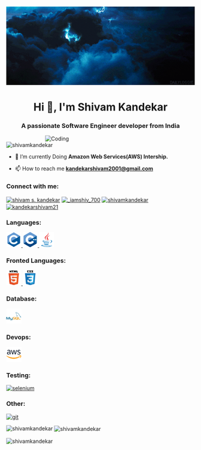 ![logo](https://github.com/ShivamKandekar/ShivamKandekar/blob/main/s1.png)
<h1 align="center">Hi 👋, I'm Shivam Kandekar</h1>
<h3 align="center">A passionate Software Engineer developer from India</h3>

<img align="right" alt="Coding" width="400" src="https://media0.giphy.com/media/qgQUggAC3Pfv687qPC/giphy.gif?cid=ecf05e4784v9wn32ezeqi5n9xyq7dozx0tp49ebenw16jp18&ep=v1_gifs_search&rid=giphy.gif&ct=g">

<p align="left"> <img src="https://komarev.com/ghpvc/?username=shivamkandekar&label=Profile%20views&color=0e75b6&style=flat" alt="shivamkandekar" /> </p>

- 🌱 I’m currently Doing **Amazon Web Services(AWS) Intership.**

- 📫 How to reach me **kandekarshivam2001@gmail.com**

<h3 align="left">Connect with me:</h3>
<p align="left">
<a href="https://linkedin.com/in/shivam s. kandekar" target="blank"><img align="center" src="https://raw.githubusercontent.com/rahuldkjain/github-profile-readme-generator/master/src/images/icons/Social/linked-in-alt.svg" alt="shivam s. kandekar" height="30" width="40" /></a>
<a href="https://instagram.com/_iamshiv_700" target="blank"><img align="center" src="https://raw.githubusercontent.com/rahuldkjain/github-profile-readme-generator/master/src/images/icons/Social/instagram.svg" alt="_iamshiv_700" height="30" width="40" /></a>
<a href="https://www.codechef.com/users/shivamkandekar" target="blank"><img align="center" src="https://cdn.jsdelivr.net/npm/simple-icons@3.1.0/icons/codechef.svg" alt="shivamkandekar" height="30" width="40" /></a>
<a href="https://www.hackerrank.com/kandekarshivam21" target="blank"><img align="center" src="https://raw.githubusercontent.com/rahuldkjain/github-profile-readme-generator/master/src/images/icons/Social/hackerrank.svg" alt="kandekarshivam21" height="30" width="40" /></a>
</p>


<h3 align="left">Languages:</h3>
<p align="left">  <a href="https://www.cprogramming.com/" target="_blank" rel="noreferrer"> <img src="https://raw.githubusercontent.com/devicons/devicon/master/icons/c/c-original.svg" alt="c" width="40" height="40"/> </a> <a href="https://www.w3schools.com/cpp/" target="_blank" rel="noreferrer"> <img src="https://raw.githubusercontent.com/devicons/devicon/master/icons/cplusplus/cplusplus-original.svg" alt="cplusplus" width="40" height="40"/> </a> <a href="https://www.java.com" target="_blank" rel="noreferrer"> <img src="https://raw.githubusercontent.com/devicons/devicon/master/icons/java/java-original.svg" alt="java" width="40" height="40"/> </a> </p>

<h3 align="left">Fronted Languages:</h3>
<p align="left"> <a href="https://www.w3.org/html/" target="_blank" rel="noreferrer"> <img src="https://raw.githubusercontent.com/devicons/devicon/master/icons/html5/html5-original-wordmark.svg" alt="html5" width="40" height="40"/> </a><a href="https://www.w3schools.com/css/" target="_blank" rel="noreferrer"> <img src="https://raw.githubusercontent.com/devicons/devicon/master/icons/css3/css3-original-wordmark.svg" alt="css3" width="40" height="40"/> </a> </p>

<h3 align="left">Database:</h3>
<p align="left"><a href="https://www.mysql.com/" target="_blank" rel="noreferrer"> <img src="https://raw.githubusercontent.com/devicons/devicon/master/icons/mysql/mysql-original-wordmark.svg" alt="mysql" width="40" height="40"/> </a> </p>

<h3 align="left">Devops:</h3>
<p align="left"> <a href="https://aws.amazon.com" target="_blank" rel="noreferrer"> <img src="https://raw.githubusercontent.com/devicons/devicon/master/icons/amazonwebservices/amazonwebservices-original-wordmark.svg" alt="aws" width="40" height="40"/> </a> </p>
<h3 align="left">Testing:</h3>
<p align="left"> <a href="https://www.selenium.dev" target="_blank" rel="noreferrer"> <img src="https://raw.githubusercontent.com/detain/svg-logos/780f25886640cef088af994181646db2f6b1a3f8/svg/selenium-logo.svg" alt="selenium" width="40" height="40"/> </a> </p>

<h3 align="left">Other:</h3>
<p align="left"> <a href="https://git-scm.com/" target="_blank" rel="noreferrer"> <img src="https://www.vectorlogo.zone/logos/git-scm/git-scm-icon.svg" alt="git" width="40" height="40"/> </a> </p>



<p><img align="left" src="https://github-readme-stats.vercel.app/api/top-langs?username=shivamkandekar&show_icons=true&locale=en&layout=compact" alt="shivamkandekar" /></p>

<p>&nbsp;<img align="center" src="https://github-readme-stats.vercel.app/api?username=shivamkandekar&show_icons=true&locale=en" alt="shivamkandekar" /></p>

<p><img align="center" src="https://github-readme-streak-stats.herokuapp.com/?user=shivamkandekar&" alt="shivamkandekar" /></p>

